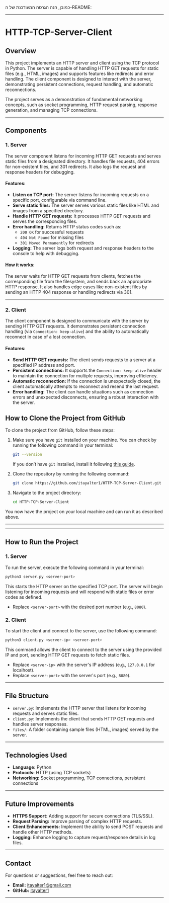 כמובן, הנה הגרסה המעודכנת של ה-README:

---

# **HTTP-TCP-Server-Client**

## **Overview**
This project implements an HTTP server and client using the TCP protocol in Python. The server is capable of handling HTTP GET requests for static files (e.g., HTML, images) and supports features like redirects and error handling. The client component is designed to interact with the server, demonstrating persistent connections, request handling, and automatic reconnections.

The project serves as a demonstration of fundamental networking concepts, such as socket programming, HTTP request parsing, response generation, and managing TCP connections.

---

## **Components**

### **1. Server**
The server component listens for incoming HTTP GET requests and serves static files from a designated directory. It handles file requests, 404 errors for non-existent files, and 301 redirects. It also logs the request and response headers for debugging.

#### **Features:**
- **Listen on TCP port:** The server listens for incoming requests on a specific port, configurable via command line.
- **Serve static files:** The server serves various static files like HTML and images from a specified directory.
- **Handle HTTP GET requests:** It processes HTTP GET requests and serves the corresponding files.
- **Error handling:** Returns HTTP status codes such as:
  - `200 OK` for successful requests
  - `404 Not Found` for missing files
  - `301 Moved Permanently` for redirects
- **Logging:** The server logs both request and response headers to the console to help with debugging.

#### **How it works:**
The server waits for HTTP GET requests from clients, fetches the corresponding file from the filesystem, and sends back an appropriate HTTP response. It also handles edge cases like non-existent files by sending an HTTP 404 response or handling redirects via 301.

---

### **2. Client**
The client component is designed to communicate with the server by sending HTTP GET requests. It demonstrates persistent connection handling (via `Connection: keep-alive`) and the ability to automatically reconnect in case of a lost connection.

#### **Features:**
- **Send HTTP GET requests:** The client sends requests to a server at a specified IP address and port.
- **Persistent connections:** It supports the `Connection: keep-alive` header to maintain the connection for multiple requests, improving efficiency.
- **Automatic reconnection:** If the connection is unexpectedly closed, the client automatically attempts to reconnect and resend the last request.
- **Error handling:** The client can handle situations such as connection errors and unexpected disconnects, ensuring a robust interaction with the server.

## **How to Clone the Project from GitHub**

To clone the project from GitHub, follow these steps:

1. Make sure you have `git` installed on your machine. You can check by running the following command in your terminal:

    ```bash
    git --version
    ```

    If you don’t have `git` installed, install it following [this guide](https://git-scm.com/book/en/v2/Getting-Started-Installing-Git).

2. Clone the repository by running the following command:

    ```bash
    git clone https://github.com/itayalter1/HTTP-TCP-Server-Client.git
    ```

3. Navigate to the project directory:

    ```bash
    cd HTTP-TCP-Server-Client
    ```

You now have the project on your local machine and can run it as described above.

---
---

## **How to Run the Project**

### **1. Server**

To run the server, execute the following command in your terminal:

```bash
python3 server.py <server-port>
```

This starts the HTTP server on the specified TCP port. The server will begin listening for incoming requests and will respond with static files or error codes as defined.

- Replace `<server-port>` with the desired port number (e.g., `8080`).

### **2. Client**

To start the client and connect to the server, use the following command:

```bash
python3 client.py <server-ip> <server-port>
```

This command allows the client to connect to the server using the provided IP and port, sending HTTP GET requests to fetch static files.

- Replace `<server-ip>` with the server's IP address (e.g., `127.0.0.1` for localhost).
- Replace `<server-port>` with the server's port (e.g., `8080`).

---



## **File Structure**

- `server.py`: Implements the HTTP server that listens for incoming requests and serves static files.
- `client.py`: Implements the client that sends HTTP GET requests and handles server responses.
- `files/`: A folder containing sample files (HTML, images) served by the server.

---

## **Technologies Used**

- **Language:** Python
- **Protocols:** HTTP (using TCP sockets)
- **Networking:** Socket programming, TCP connections, persistent connections

---

## **Future Improvements**

- **HTTPS Support:** Adding support for secure connections (TLS/SSL).
- **Request Parsing:** Improve parsing of complex HTTP requests.
- **Client Enhancements:** Implement the ability to send POST requests and handle other HTTP methods.
- **Logging:** Enhance logging to capture request/response details in log files.

---

## **Contact**

For questions or suggestions, feel free to reach out:

- **Email:** itayalter1@gmail.com  
- **GitHub:** [itayalter1](https://github.com/itayalter1)

---

